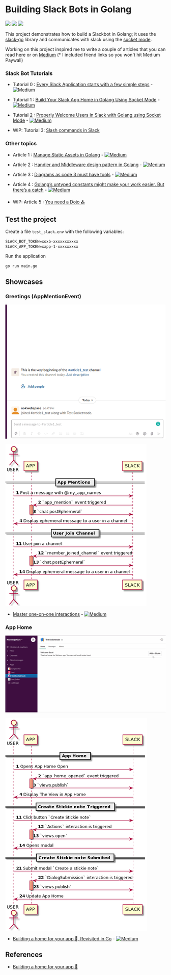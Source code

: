 # Building Slack Bots in Golang

<p>
<a href="https://github.com/xNok/slack-go-demo-socketmode/actions/workflows/go.yml"><img src="https://github.com/xNok/slack-go-demo-socketmode/actions/workflows/go.yml/badge.svg" height=25></a>
<a href="https://couedeloalexandre.medium.com/"><img src="https://img.shields.io/badge/medium-%2312100E.svg?&style=for-the-badge&logo=medium&logoColor=white" height=25></a> 
<a href="https://dev.to/xnok"><img src="https://img.shields.io/badge/DEV.TO-%230A0A0A.svg?&style=for-the-badge&logo=dev-dot-to&logoColor=white" height=25></a>
</p>


This project demonstrates how to build a Slackbot in Golang; it uses the [slack-go](https://github.com/slack-go/slack) library and communicates with slack using the [socket mode](https://api.slack.com/apis/connections/socket).

Working on this project inspired me to write a couple of articles that you can read here or on [Medium](https://medium.com/@couedeloalexandre) (* I included friend links so you won't hit Medium Paywall)

### Slack Bot Tutorials

* Tutorial 0 : [Every Slack Application starts with a few simple steps](0_1_your_first_steps.md) - [![Medium](https://img.shields.io/badge/Medium-12100E?style=for-the-badge&logo=medium&logoColor=white)](https://medium.com/geekculture/build-slack-application-in-golang-using-socket-mode-setting-up-57f454e63c0a?sk=03196a8c492a76cd7ef9a73628fe4524)

* Tutorial 1 : [Build Your Slack App Home in Golang Using Socket Mode](./docs/building_a_home.md) - [![Medium](https://img.shields.io/badge/Medium-12100E?style=for-the-badge&logo=medium&logoColor=white)](https://betterprogramming.pub/build-a-slack-app-home-in-golang-using-socket-mode-aff7b855bb31?sk=b8b1f7f3c03972793b26bec02dc3d2cc)

* Tutorial 2 : [Properly Welcome Users in Slack with Golang using Socket Mode](./docs/building_a_home.md) - [![Medium](https://img.shields.io/badge/Medium-12100E?style=for-the-badge&logo=medium&logoColor=white)](https://levelup.gitconnected.com/properly-welcome-users-in-slack-with-golang-using-socket-mode-9a206d30a34a?sk=24fb8c44c1128cc3ef366d51d4a48812)

* WIP: Tutorial 3: [Slash commands in Slack]()

### Other topics

* Article 1 : [Manage Static Assets in Golang](./docs/1_go_1_16_embeded.md) - [![Medium](https://img.shields.io/badge/Medium-12100E?style=for-the-badge&logo=medium&logoColor=white)](https://couedeloalexandre.medium.com/manage-static-assets-with-embed-golang-1-16-75c89c3eea39?sk=d903d7b0532aff64243ef419346f804b)
* Article 2 : [Handler and Middleware design pattern in Golang](./docs/2_middleware_design_pattern.md) - [![Medium](https://img.shields.io/badge/Medium-12100E?style=for-the-badge&logo=medium&logoColor=white)](https://medium.com/codex/handler-and-middleware-design-pattern-in-golang-de23ec452fce?sk=0eed25a60858ad985ad22274505fb992)
* Article 3 : [Diagrams as code 3 must have tools](./docs/3_diagrame_as_code.md) - [![Medium](https://img.shields.io/badge/Medium-12100E?style=for-the-badge&logo=medium&logoColor=white)](https://medium.com/geekculture/3-diagram-as-code-tools-that-combined-cover-all-your-needs-8f40f57d5cd8?sk=52fe49e20d7b3a37123d07b29b102696)
* Article 4 : [Golang’s untyped constants might make your work easier. But there’s a catch](https://betterprogramming.pub/stop-mixing-constants-with-the-type-string-in-golang-d3589d8ae84d?sk=455a5bb28fc70eae0c3b40013c0526dd) - [![Medium](https://img.shields.io/badge/Medium-12100E?style=for-the-badge&logo=medium&logoColor=white)](https://betterprogramming.pub/stop-mixing-constants-with-the-type-string-in-golang-d3589d8ae84d?sk=455a5bb28fc70eae0c3b40013c0526dd)

* WIP: Article 5 : [You need a Dojo ⛪]()


## Test the project

Create a file `test_slack.env` with the following variables:

```
SLACK_BOT_TOKEN=xoxb-xxxxxxxxxxx
SLACK_APP_TOKEN=xapp-1-xxxxxxxxx
```

Run the application

```
go run main.go
```

## Showcases

### Greetings (AppMentionEvent)
![](./docs/assets/greeting.gif)

![](./out/controllers/greetingController/greetingController.png)

* [Master one-on-one interactions](./docs/4_welcome_you_team_members) - [![Medium](https://img.shields.io/badge/Medium-12100E?style=for-the-badge&logo=medium&logoColor=white)](https://levelup.gitconnected.com/properly-welcome-users-in-slack-with-golang-using-socket-mode-9a206d30a34a?sk=24fb8c44c1128cc3ef366d51d4a48812)

### App Home

![](./docs/assets/apphome_completed.gif)

![](./out/controllers/appHomeController/appHomeController.png)

* [Building a home for your app 🏡, Revisited in Go](./docs/building_a_home.md) - [![Medium](https://img.shields.io/badge/Medium-12100E?style=for-the-badge&logo=medium&logoColor=white)](https://betterprogramming.pub/build-a-slack-app-home-in-golang-using-socket-mode-aff7b855bb31?sk=b8b1f7f3c03972793b26bec02dc3d2cc)
## References
* [Building a home for your app 🏡](https://api.slack.com/tutorials/app-home-with-modal)